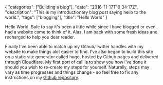 {
   "categories": ["Building a blog"],
   "date": "2016-11-17T19:34:17Z",
   "description": "This is my introductionary blog post saying hello to the world.",
   "tags": ["blogging"],
   "title": "Hello World"
}

Hello World. Safe to say it's been a little while since I have blogged or even had a website come to think of it. Alas, I am back with some fresh ideas and recharged to help you dear reader.

<!--more-->

Finally I've been able to match up my Github/Twitter handles with my website to make things alot easier to find. I've also began to build this site on a static site generator called hugo, hosted by Github pages and delivered through Cloudflare. My first port of call is to show you how i've done it should you wish to re-create my steps for yourself. Naturally, steps may vary as time progresses and things change - so feel free to fix any instructions on my [Github repository](https://github.com/Im5tu/im5tu-hugo).